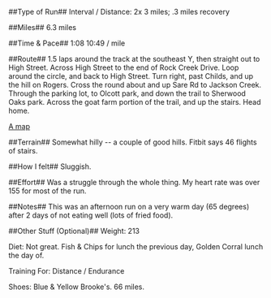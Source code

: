 <!--
.. title: Running Journal: Feb 11, 2017
.. slug: running-journal-feb-11-2017
.. date: 2017-02-11 01:00:00 UTC-05:00
.. tags: running-journal
.. category:running-journal
.. link:
.. description:
.. type: running-journal
-->

##Type of Run##
Interval / Distance: 2x 3 miles; .3 miles recovery

##Miles##
6.3 miles

##Time & Pace##
1:08
10:49 / mile

##Route##
1.5 laps around the track at the southeast Y, then straight out to High Street. Across High Street to the end of Rock Creek Drive. Loop around the circle, and back to High Street. Turn right, past Childs, and up the hill on Rogers. Cross the round about and up Sare Rd to Jackson Creek. Through the parking lot, to Olcott park, and down the trail to Sherwood Oaks park. Across the goat farm portion of the trail, and up the stairs. Head home.

[A map](http://rndb.co/891n)

##Terrain##
Somewhat hilly -- a couple of good hills. Fitbit says 46 flights of stairs.

##How I felt##
Sluggish.

##Effort##
Was a struggle through the whole thing. My heart rate was over 155 for most of the run.

##Notes##
This was an afternoon run on a very warm day (65 degrees) after 2 days of not eating well (lots of fried food).

##Other Stuff (Optional)##
Weight: 213

Diet: Not great. Fish & Chips for lunch the previous day, Golden Corral lunch the day of.

Training For: Distance / Endurance

Shoes: Blue & Yellow Brooke's. 66 miles.
